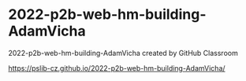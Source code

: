 # 2022-p2b-web-hm-building-AdamVicha
2022-p2b-web-hm-building-AdamVicha created by GitHub Classroom

https://pslib-cz.github.io/2022-p2b-web-hm-building-AdamVicha/